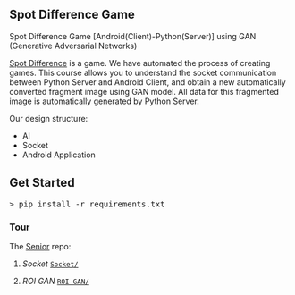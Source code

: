 ## Spot Difference Game
Spot Difference Game [Android(Client)-Python(Server)] using GAN (Generative Adversarial Networks)


<a href="https://github.com/HaloKim/senier">Spot Difference</a> is a game.
We have automated the process of creating games.
This course allows you to understand the socket communication between Python Server and Android Client, and obtain a new automatically converted fragment image using GAN model.
All data for this fragmented image is automatically generated by Python Server.

Our design structure:

* AI
* Socket
* Android Application

## Get Started

<pre>
> pip install -r requirements.txt
</pre>


### Tour

The <a href="https://github.com/HaloKim/senier">Senior</a> repo:

1) *Socket* <a href="https://github.com/HaloKim/senier/tree/Processing/Soket/Soket">`Socket/`</a>

2) *ROI GAN* <a href="https://github.com/HaloKim/senier/tree/Processing/ROI%20GAN">`ROI GAN/`</a>


